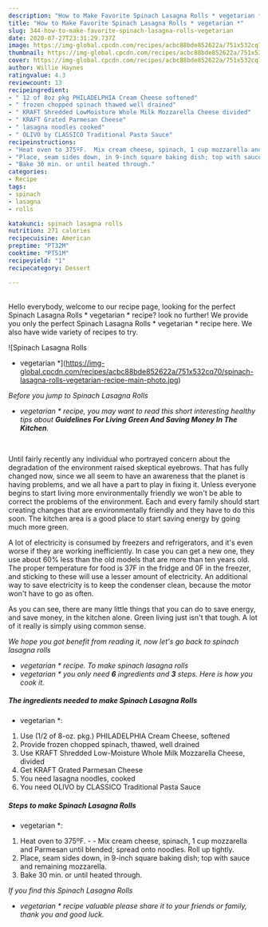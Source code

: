```yaml
---
description: "How to Make Favorite Spinach Lasagna Rolls * vegetarian *"
title: "How to Make Favorite Spinach Lasagna Rolls * vegetarian *"
slug: 344-how-to-make-favorite-spinach-lasagna-rolls-vegetarian
date: 2020-07-27T23:31:29.737Z
image: https://img-global.cpcdn.com/recipes/acbc88bde852622a/751x532cq70/spinach-lasagna-rolls-vegetarian-recipe-main-photo.jpg
thumbnail: https://img-global.cpcdn.com/recipes/acbc88bde852622a/751x532cq70/spinach-lasagna-rolls-vegetarian-recipe-main-photo.jpg
cover: https://img-global.cpcdn.com/recipes/acbc88bde852622a/751x532cq70/spinach-lasagna-rolls-vegetarian-recipe-main-photo.jpg
author: Willie Haynes
ratingvalue: 4.3
reviewcount: 13
recipeingredient:
- " 12 of 8oz pkg PHILADELPHIA Cream Cheese softened"
- " frozen chopped spinach thawed well drained"
- " KRAFT Shredded LowMoisture Whole Milk Mozzarella Cheese divided"
- " KRAFT Grated Parmesan Cheese"
- " lasagna noodles cooked"
- " OLIVO by CLASSICO Traditional Pasta Sauce"
recipeinstructions:
- "Heat oven to 375ºF.  Mix cream cheese, spinach, 1 cup mozzarella and Parmesan until blended; spread onto noodles. Roll up tightly."
- "Place, seam sides down, in 9-inch square baking dish; top with sauce and remaining mozzarella."
- "Bake 30 min. or until heated through."
categories:
- Recipe
tags:
- spinach
- lasagna
- rolls

katakunci: spinach lasagna rolls 
nutrition: 271 calories
recipecuisine: American
preptime: "PT32M"
cooktime: "PT51M"
recipeyield: "1"
recipecategory: Dessert

---
```

<br>
Hello everybody, welcome to our recipe page, looking for the perfect Spinach Lasagna Rolls
* vegetarian * recipe? look no further! We provide you only the perfect Spinach Lasagna Rolls
* vegetarian * recipe here. We also have wide variety of recipes to try.
<br>


![Spinach Lasagna Rolls
* vegetarian *](https://img-global.cpcdn.com/recipes/acbc88bde852622a/751x532cq70/spinach-lasagna-rolls-vegetarian-recipe-main-photo.jpg)

<i>Before you jump to Spinach Lasagna Rolls
* vegetarian * recipe, you may want to read this short interesting healthy tips about 
<strong>Guidelines For Living Green And Saving Money In The Kitchen</strong>.</i>
</br>

Until fairly recently any individual who portrayed concern about the degradation of the environment raised skeptical eyebrows. That has fully changed now, since we all seem to have an awareness that the planet is having problems, and we all have a part to play in fixing it. Unless everyone begins to start living more environmentally friendly we won't be able to correct the problems of the environment. Each and every family should start creating changes that are environmentally friendly and they have to do this soon. The kitchen area is a good place to start saving energy by going much more green.

A lot of electricity is consumed by freezers and refrigerators, and it's even worse if they are working inefficiently. In case you can get a new one, they use about 60% less than the old models that are more than ten years old. The proper temperature for food is 37F in the fridge and 0F in the freezer, and sticking to these will use a lesser amount of electricity. An additional way to save electricity is to keep the condenser clean, because the motor won't have to go as often.

As you can see, there are many little things that you can do to save energy, and save money, in the kitchen alone. Green living just isn't that tough. A lot of it really is simply using common sense.


<i>We hope you got benefit from reading it, now let's go back to spinach lasagna rolls
* vegetarian * recipe. To make spinach lasagna rolls
* vegetarian * you only need <strong>6</strong> ingredients and <strong>3</strong> steps. Here is how you cook it.
</i>

##### The ingredients needed to make Spinach Lasagna Rolls
* vegetarian *:

1. Use  (1/2 of 8-oz. pkg.) PHILADELPHIA Cream Cheese, softened
1. Provide  frozen chopped spinach, thawed, well drained
1. Use  KRAFT Shredded Low-Moisture Whole Milk Mozzarella Cheese, divided
1. Get  KRAFT Grated Parmesan Cheese
1. You need  lasagna noodles, cooked
1. You need  OLIVO by CLASSICO Traditional Pasta Sauce


##### Steps to make Spinach Lasagna Rolls
* vegetarian *:

1. Heat oven to 375ºF. -  - Mix cream cheese, spinach, 1 cup mozzarella and Parmesan until blended; spread onto noodles. Roll up tightly.
1. Place, seam sides down, in 9-inch square baking dish; top with sauce and remaining mozzarella.
1. Bake 30 min. or until heated through.


<i>If you find this Spinach Lasagna Rolls
* vegetarian * recipe valuable please share it to your friends or family, thank you and good luck.</i>
